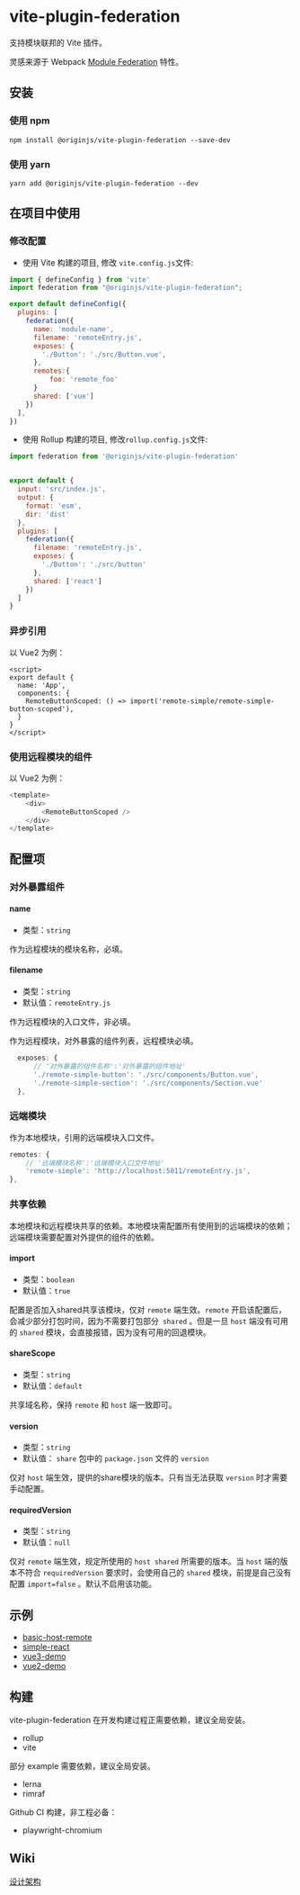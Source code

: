 # vite-plugin-federation

支持模块联邦的 Vite 插件。

灵感来源于 Webpack [Module Federation](https://webpack.js.org/concepts/module-federation/) 特性。

## 安装

### 使用 npm

```
npm install @originjs/vite-plugin-federation --save-dev
```

### 使用 yarn

```shell
yarn add @originjs/vite-plugin-federation --dev
```

## 在项目中使用

### 修改配置

- 使用 Vite 构建的项目, 修改 `vite.config.js`文件:

```js
import { defineConfig } from 'vite'
import federation from "@originjs/vite-plugin-federation";

export default defineConfig({
  plugins: [
    federation({
      name: 'module-name',
      filename: 'remoteEntry.js',
      exposes: {
        './Button': './src/Button.vue',
      },
      remotes:{
          foo: 'remote_foo'
      }
      shared: ['vue']
    })
  ],
})

```

- 使用 Rollup 构建的项目, 修改`rollup.config.js`文件:

```js
import federation from '@originjs/vite-plugin-federation'


export default {
  input: 'src/index.js',
  output: {
    format: 'esm',
    dir: 'dist'
  },
  plugins: [
    federation({
      filename: 'remoteEntry.js',
      exposes: {
        './Button': './src/button'
      },
      shared: ['react']
    })
  ]
}
```

### 异步引用

以 Vue2 为例：

```vue
<script>
export default {
  name: 'App',
  components: {
    RemoteButtonScoped: () => import('remote-simple/remote-simple-button-scoped'),
  }
}
</script>
```



### 使用远程模块的组件

以 Vue2 为例：

```js
<template>
    <div>
        <RemoteButtonScoped />
    </div>
</template>
```

## 配置项

### 对外暴露组件

#### name
- 类型：`string`

作为远程模块的模块名称，必填。

#### filename
- 类型：`string`
- 默认值：`remoteEntry.js`

作为远程模块的入口文件，非必填。

作为远程模块，对外暴露的组件列表，远程模块必填。

```js
  exposes: {
      // '对外暴露的组件名称':'对外暴露的组件地址'
      './remote-simple-button': './src/components/Button.vue',
      './remote-simple-section': './src/components/Section.vue'
  },
```

### 远端模块

作为本地模块，引用的远端模块入口文件。

```js
remotes: {
    // '远端模块名称':'远端模块入口文件地址'
    'remote-simple': 'http://localhost:5011/remoteEntry.js',
},
```

### 共享依赖

本地模块和远程模块共享的依赖。本地模块需配置所有使用到的远端模块的依赖；远端模块需要配置对外提供的组件的依赖。

#### import
- 类型：`boolean`
- 默认值：`true`

配置是否加入shared共享该模块，仅对 `remote` 端生效。`remote` 开启该配置后，会减少部分打包时间，因为不需要打包部分` shared` 。但是一旦 `host` 端没有可用的 `shared` 模块，会直接报错，因为没有可用的回退模块。

#### shareScope
- 类型：`string`
- 默认值：`default`

共享域名称，保持 `remote` 和 `host` 端一致即可。

#### version
- 类型：`string`
- 默认值： `share` 包中的 `package.json` 文件的 `version`

仅对 `host` 端生效，提供的share模块的版本。只有当无法获取 `version` 时才需要手动配置。

#### requiredVersion
- 类型：`string`
- 默认值：`null`

仅对 `remote` 端生效，规定所使用的 `host shared` 所需要的版本。当 `host` 端的版本不符合 `requiredVersion` 要求时，会使用自己的 `shared` 模块，前提是自己没有配置 `import=false` 。默认不启用该功能。

## 示例

+ [basic-host-remote](https://github.com/originjs/vite-plugin-federation/tree/main/packages/examples/basic-host-remote)
+ [simple-react](https://github.com/originjs/vite-plugin-federation/tree/main/packages/examples/simple-react)
+ [vue3-demo](https://github.com/originjs/vite-plugin-federation/tree/main/packages/examples/vue3-demo)
+ [vue2-demo](https://github.com/originjs/vite-plugin-federation/tree/main/packages/examples/vue2-demo)


## 构建

vite-plugin-federation 在开发构建过程正需要依赖，建议全局安装。

- rollup
- vite

部分 example 需要依赖，建议全局安装。

- lerna
- rimraf

Github CI 构建，非工程必备：

- playwright-chromium

## Wiki
[设计架构](https://github.com/originjs/vite-plugin-federation/wiki)
